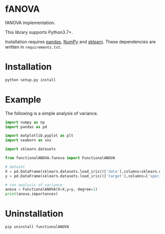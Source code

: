 # fANOVA
fANOVA implementation.

This library supports Python3.7+.

Installation requires [pandas](https://pandas.pydata.org/), [NumPy](https://numpy.org/) and [sklearn](https://scikit-learn.org/stable/). These dependencies are written in `requirements.txt`.

# Installation
```sh
python setup.py install
```

# Example
The following is a simple analysis of variance.
```python
import numpy as np
import pandas as pd

import matplotlib.pyplot as plt
import seaborn as sns

import sklearn.datasets

from functionalANOVA.fanova import FunctionalANOVA

# dataset
X = pd.DataFrame(sklearn.datasets.load_iris()['data'],columns=sklearn.datasets.load_iris()['feature_names'])
y = pd.DataFrame(sklearn.datasets.load_iris()['target'],columns=['species'])

# run analysis of variance
anova = FunctionalANOVA(X=X,y=y, degree=1)
print(anova.importances)
```

# Uninstallation
```sh
pip uninstall functionalANOVA
```

